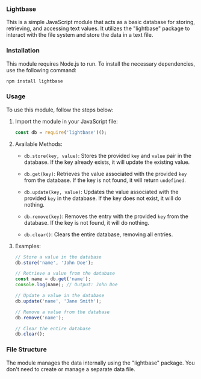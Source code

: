### Lightbase

This is a simple JavaScript module that acts as a basic database for storing, retrieving, and accessing text values. It utilizes the "lightbase" package to interact with the file system and store the data in a text file.

### Installation

This module requires Node.js to run. To install the necessary dependencies, use the following command:

```bash
npm install lightbase
```

### Usage

To use this module, follow the steps below:

1. Import the module in your JavaScript file:

   ```javascript
   const db = require('lightbase')();
   ```

2. Available Methods:

   - `db.store(key, value)`: Stores the provided `key` and `value` pair in the database. If the key already exists, it will update the existing value.

   - `db.get(key)`: Retrieves the value associated with the provided `key` from the database. If the key is not found, it will return `undefined`.

   - `db.update(key, value)`: Updates the value associated with the provided `key` in the database. If the key does not exist, it will do nothing.

   - `db.remove(key)`: Removes the entry with the provided `key` from the database. If the key is not found, it will do nothing.

   - `db.clear()`: Clears the entire database, removing all entries.

3. Examples:

   ```javascript
   // Store a value in the database
   db.store('name', 'John Doe');

   // Retrieve a value from the database
   const name = db.get('name');
   console.log(name); // Output: John Doe

   // Update a value in the database
   db.update('name', 'Jane Smith');

   // Remove a value from the database
   db.remove('name');

   // Clear the entire database
   db.clear();
   ```

### File Structure

The module manages the data internally using the "lightbase" package. You don't need to create or manage a separate data file.
